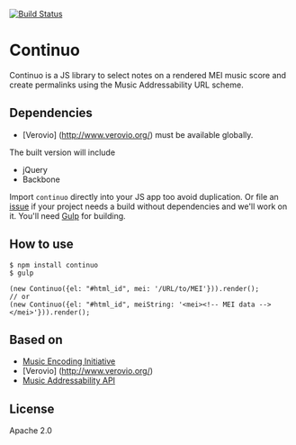[![Build Status](https://travis-ci.org/umd-mith/continuo.svg?branch=master)](https://travis-ci.org/umd-mith/continuo)

# Continuo

Continuo is a JS library to select notes on a rendered MEI music score and create permalinks using the Music Addressability URL scheme.

## Dependencies
* [Verovio] (http://www.verovio.org/) must be available globally.

The built version will include
* jQuery
* Backbone

Import `continuo` directly into your JS app too avoid duplication. Or file an [issue](https://github.com/umd-mith/continuo/issues) if your project needs a build without dependencies and we'll work on it. You'll need [Gulp](http://gulpjs.com/) for building.

## How to use
```
$ npm install continuo
$ gulp
```

```
(new Continuo({el: "#html_id", mei: '/URL/to/MEI'})).render();
// or
(new Continuo({el: "#html_id", meiString: '<mei><!-- MEI data --></mei>'})).render();
```

## Based on
* [Music Encoding Initiative](http://music-encoding.org)
* [Verovio] (http://www.verovio.org/)
* [Music Addressability API](https://github.com/umd-mith/ema/blob/master/docs/api.md)

## License
Apache 2.0
